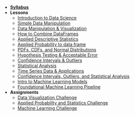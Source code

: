 - **[Syllabus](README.md)**
- **Lessons**
    - [Introduction to Data Science](https://docs.google.com/presentation/d/1FJ__5bW3mOFzFhxWQWlmbngvpZKzmV1p3OKnAd8rzi0/edit#slide=id.gb79d10d7fe_0_207)
    - [Simple Data Manipulation](https://colab.research.google.com/drive/1_q_QyrudzFx9vN1zz88bbj2hrUmPWm4S#scrollTo=LDlS1-z-vvvZ)
    - [Data Manipulation & Visualization](https://colab.research.google.com/drive/1CoWWKCFONGr3qnozY4vzeZA1PFlPQ85-#scrollTo=SGWu6GoYeqpB)
    - [How to Combine DataFrames](Lessons/HowtoCombineDataFrames.md)
    - [Applied Descriptive Statistics](https://colab.research.google.com/drive/1bs0PetwVS-mufkV8Z8BjMS8kuRB-62Qx#scrollTo=axOCXi2mfNpj)
    - [Applied Probability to data frame](https://colab.research.google.com/drive/1M5NWA82Cu5rsh4dui4t984w2I2I3_iOL)
    - [PDFs, CDFs, and Normal Distributions](https://colab.research.google.com/drive/14nfxdp5cV-LSUqlV-1BQNlVUL9M1H_ff)
    - [Hypothesis Testing & Acceptable Error](https://colab.research.google.com/drive/1MmqDYm_M6rqBzMYjyuqwRcSVoVTwxozb)
    - [Confidence Intervals & Outliers](Lessons/ConfidenceIntervals.md)
    - [Statistical Analysis](Lessons/StatisticalAnalysis.md)
    - [Time Series Data & Applications](Lessons/TimeSeriesData.md)
    - [Confidence Intervals, Outliers, and Statistical Analysis](https://colab.research.google.com/drive/1uzeep-pMgz2U5Xo1TC4p_67aX57CJ1hO)
    - [Intro to Machine Learning Models](https://colab.research.google.com/drive/16qqtORg0v_efN39gThorXoy94tPPj346)
    - [Foundational Machine Learning Pipeline](https://github.com/jcatanza/good_wines_bad_wines)
- **Assignments**
    - [Data Visualization Challenge](https://docs.google.com/document/d/1lniD93RLnoiCczZC9mq9wW75anovqLRWmECj9UeNqU4/edit?usp=sharing)
    - [Applied Probability and Statistics Challenge](Homework/HW2/README.md)
    - [Machine Learning Challenge](https://docs.google.com/document/d/1mfldabM0JxuyMWAda-Z3Wc0vbv8NEkkltcil8oozJgg/edit?usp=sharing)